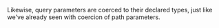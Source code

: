 Likewise, query parameters are coerced to their declared types, just like we've already seen with coercion of path parameters.

<resource-map/>

<request/>

<response/>
